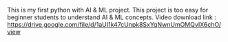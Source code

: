 This is my first python with AI & ML project.
This project is too easy for beginner students to understand AI & ML concepts.
Video download link : https://drive.google.com/file/d/1aUI1k47cUnpk8SxYqNwnUmOMQvIX6chO/view
